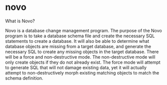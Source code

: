 # novo

What is Novo?

Novo is a database change management program. The purpose of the Novo program is to take a database schema file and create the necessary SQL statements to create a database. It will also be able to determine what database objects are missing from a target database, and generate the necessary SQL to create any missing objects in the target database. There will be a force and non-destructive mode. The non-destructive mode will only create objects if they do not already exist. The force mode will attempt to generate SQL that will not damage existing data, yet it will actually attempt to non-destructively morph existing matching objects to match the schema definition.

